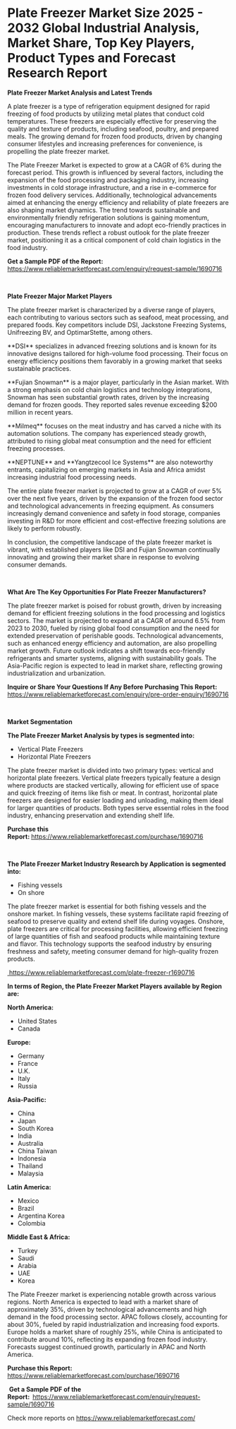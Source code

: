<p><h1>Plate Freezer Market Size 2025 - 2032 Global Industrial Analysis, Market Share, Top Key Players, Product Types and Forecast Research Report</h1></p><p><strong>Plate Freezer Market Analysis and Latest Trends</strong></p>
<p><p>A plate freezer is a type of refrigeration equipment designed for rapid freezing of food products by utilizing metal plates that conduct cold temperatures. These freezers are especially effective for preserving the quality and texture of products, including seafood, poultry, and prepared meals. The growing demand for frozen food products, driven by changing consumer lifestyles and increasing preferences for convenience, is propelling the plate freezer market.</p><p>The Plate Freezer Market is expected to grow at a CAGR of 6% during the forecast period. This growth is influenced by several factors, including the expansion of the food processing and packaging industry, increasing investments in cold storage infrastructure, and a rise in e-commerce for frozen food delivery services. Additionally, technological advancements aimed at enhancing the energy efficiency and reliability of plate freezers are also shaping market dynamics. The trend towards sustainable and environmentally friendly refrigeration solutions is gaining momentum, encouraging manufacturers to innovate and adopt eco-friendly practices in production. These trends reflect a robust outlook for the plate freezer market, positioning it as a critical component of cold chain logistics in the food industry.</p></p>
<p><strong>Get a Sample PDF of the Report:&nbsp;</strong> <a href="https://www.reliablemarketforecast.com/enquiry/request-sample/1690716?utm_campaign=3454&utm_medium=2&utm_source=Github&utm_content=ia&utm_term=26032025&utm_id=plate-freezer">https://www.reliablemarketforecast.com/enquiry/request-sample/1690716</a></p>
<p>&nbsp;</p>
<p><strong>Plate Freezer Major Market Players</strong></p>
<p><p>The plate freezer market is characterized by a diverse range of players, each contributing to various sectors such as seafood, meat processing, and prepared foods. Key competitors include DSI, Jackstone Freezing Systems, Unifreezing BV, and OptimarStette, among others.</p><p>**DSI** specializes in advanced freezing solutions and is known for its innovative designs tailored for high-volume food processing. Their focus on energy efficiency positions them favorably in a growing market that seeks sustainable practices.</p><p>**Fujian Snowman** is a major player, particularly in the Asian market. With a strong emphasis on cold chain logistics and technology integrations, Snowman has seen substantial growth rates, driven by the increasing demand for frozen goods. They reported sales revenue exceeding $200 million in recent years.</p><p>**Milmeq** focuses on the meat industry and has carved a niche with its automation solutions. The company has experienced steady growth, attributed to rising global meat consumption and the need for efficient freezing processes.</p><p>**NEPTUNE** and **Yangtzecool Ice Systems** are also noteworthy entrants, capitalizing on emerging markets in Asia and Africa amidst increasing industrial food processing needs.</p><p>The entire plate freezer market is projected to grow at a CAGR of over 5% over the next five years, driven by the expansion of the frozen food sector and technological advancements in freezing equipment. As consumers increasingly demand convenience and safety in food storage, companies investing in R&D for more efficient and cost-effective freezing solutions are likely to perform robustly.</p><p>In conclusion, the competitive landscape of the plate freezer market is vibrant, with established players like DSI and Fujian Snowman continually innovating and growing their market share in response to evolving consumer demands.</p></p>
<p>&nbsp;</p>
<p><strong>What Are The Key Opportunities For Plate Freezer Manufacturers?</strong></p>
<p><p>The plate freezer market is poised for robust growth, driven by increasing demand for efficient freezing solutions in the food processing and logistics sectors. The market is projected to expand at a CAGR of around 6.5% from 2023 to 2030, fueled by rising global food consumption and the need for extended preservation of perishable goods. Technological advancements, such as enhanced energy efficiency and automation, are also propelling market growth. Future outlook indicates a shift towards eco-friendly refrigerants and smarter systems, aligning with sustainability goals. The Asia-Pacific region is expected to lead in market share, reflecting growing industrialization and urbanization.</p></p>
<p><strong>Inquire or Share Your Questions If Any Before Purchasing This Report:</strong> <a href="https://www.reliablemarketforecast.com/enquiry/pre-order-enquiry/1690716?utm_campaign=3454&utm_medium=2&utm_source=Github&utm_content=ia&utm_term=26032025&utm_id=plate-freezer">https://www.reliablemarketforecast.com/enquiry/pre-order-enquiry/1690716</a></p>
<p>&nbsp;</p>
<p><strong>Market Segmentation</strong></p>
<p><strong>The Plate Freezer Market Analysis by types is segmented into:</strong></p>
<p><ul><li>Vertical Plate Freezers</li><li>Horizontal Plate Freezers</li></ul></p>
<p><p>The plate freezer market is divided into two primary types: vertical and horizontal plate freezers. Vertical plate freezers typically feature a design where products are stacked vertically, allowing for efficient use of space and quick freezing of items like fish or meat. In contrast, horizontal plate freezers are designed for easier loading and unloading, making them ideal for larger quantities of products. Both types serve essential roles in the food industry, enhancing preservation and extending shelf life.</p></p>
<p><strong>Purchase this Report:&nbsp;</strong><a href="https://www.reliablemarketforecast.com/purchase/1690716?utm_campaign=3454&utm_medium=2&utm_source=Github&utm_content=ia&utm_term=26032025&utm_id=plate-freezer">https://www.reliablemarketforecast.com/purchase/1690716</a></p>
<p>&nbsp;</p>
<p><strong>The Plate Freezer Market Industry Research by Application is segmented into:</strong></p>
<p><ul><li>Fishing vessels</li><li>On shore</li></ul></p>
<p><p>The plate freezer market is essential for both fishing vessels and the onshore market. In fishing vessels, these systems facilitate rapid freezing of seafood to preserve quality and extend shelf life during voyages. Onshore, plate freezers are critical for processing facilities, allowing efficient freezing of large quantities of fish and seafood products while maintaining texture and flavor. This technology supports the seafood industry by ensuring freshness and safety, meeting consumer demand for high-quality frozen products.</p></p>
<p><a href="https://www.reliablemarketforecast.com/plate-freezer-r1690716?utm_campaign=3454&utm_medium=2&utm_source=Github&utm_content=ia&utm_term=26032025&utm_id=plate-freezer">&nbsp;https://www.reliablemarketforecast.com/plate-freezer-r1690716</a></p>
<p><strong>In terms of Region, the Plate Freezer Market Players available by Region are:</strong></p>
<p>
    <p> <strong> North America: </strong>
        <ul>
            <li>United States</li>
            <li>Canada</li>
        </ul>
        </p> 
    <p> <strong> Europe: </strong>
        <ul>
            <li>Germany</li>
            <li>France</li>
            <li>U.K.</li>
            <li>Italy</li>
            <li>Russia</li>
        </ul>
        </p> 
    <p> <strong> Asia-Pacific: </strong>
        <ul>
            <li>China</li>
            <li>Japan</li>
            <li>South Korea</li>
            <li>India</li>
            <li>Australia</li>
            <li>China Taiwan</li>
            <li>Indonesia</li>
            <li>Thailand</li>
            <li>Malaysia</li>
        </ul>
        </p> 
    <p> <strong> Latin America: </strong>
        <ul>
            <li>Mexico</li>
            <li>Brazil</li>
            <li>Argentina Korea</li>
            <li>Colombia</li>
        </ul>
        </p> 
    <p> <strong> Middle East & Africa: </strong>
        <ul>
            <li>Turkey</li>
            <li>Saudi</li>
            <li>Arabia</li>
            <li>UAE</li>
            <li>Korea</li>
        </ul>
    </p>
    </p>
<p><p>The Plate Freezer market is experiencing notable growth across various regions. North America is expected to lead with a market share of approximately 35%, driven by technological advancements and high demand in the food processing sector. APAC follows closely, accounting for about 30%, fueled by rapid industrialization and increasing food exports. Europe holds a market share of roughly 25%, while China is anticipated to contribute around 10%, reflecting its expanding frozen food industry. Forecasts suggest continued growth, particularly in APAC and North America.</p></p>
<p><strong>Purchase this Report: </strong><a href="https://www.reliablemarketforecast.com/purchase/1690716?utm_campaign=3454&utm_medium=2&utm_source=Github&utm_content=ia&utm_term=26032025&utm_id=plate-freezer">https://www.reliablemarketforecast.com/purchase/1690716</a></p>
<p>&nbsp;<strong>Get a Sample PDF of the Report:&nbsp;&nbsp;</strong><a href="https://www.reliablemarketforecast.com/enquiry/request-sample/1690716?utm_campaign=3454&utm_medium=2&utm_source=Github&utm_content=ia&utm_term=26032025&utm_id=plate-freezer">https://www.reliablemarketforecast.com/enquiry/request-sample/1690716</a></p>
<p><strong></strong></p>
<p>Check more reports on <a href="https://www.reliablemarketforecast.com/?utm_campaign=3454&utm_medium=2&utm_source=Github&utm_content=ia&utm_term=26032025&utm_id=plate-freezer">https://www.reliablemarketforecast.com/</a></p>